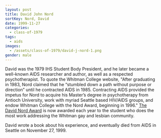 ```yaml
---
layout: post
title: David John Nord
sortKey: Nord, David
date: 1999-11-27
categories:
  - class-of-1979
tags:
  - aids
images:
  - /assets/class-of-1979/david-j-nord-1.png
gender: male
---
```


David was the 1979 IHS Student Body President, and he later became a well-known AIDS researcher and author, as well as a respected psychotherapist. To quote the Whitman College website, "After graduating in 1983, Nord claimed that he “stumbled down a path without purpose or direction” until he contracted AIDS in 1985. Contracting AIDS provided the impetus for Nord to acquire his Master’s degree in psychotherapy from Antioch University, work with myriad Seattle based HIV/AIDS groups, and endow Whitman College with the Nord Award, beginning in 1996." [The David Nord Award](https://www.whitmanarchives.org/omeka/items/show/59) is now awarded each year to the student who does the most work addressing the Whitman gay and lesbian community.

David wrote a book about his experience, and eventually died from AIDS in Seattle on November 27, 1999.
